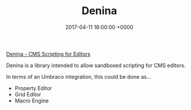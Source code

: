 ﻿---
layout:   idea
title:    Denina
excerpt:  "Denina for Umbraco"
date:     2017-04-11 18:00:00 +0000
category: back-office
tags:     property-editor
status:   open
---

[Denina - CMS Scripting for Editors](http://denina.org/)

Denina is a library intended to allow sandboxed scripting for CMS editors.

In terms of an Umbraco integration, this could be done as...

- Property Editor
- Grid Editor
- Macro Engine

